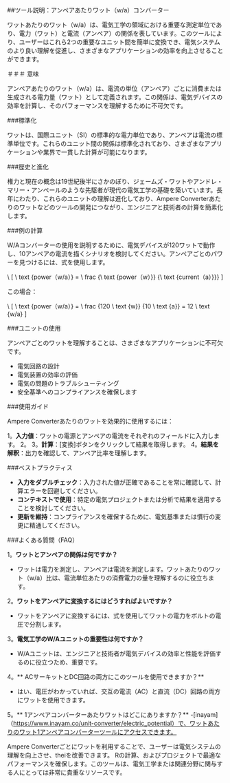 ##ツール説明：アンペアあたりワット（w/a）コンバーター

ワットあたりのワット（w/a）は、電気工学の領域における重要な測定単位であり、電力（ワット）と電流（アンペア）の関係を表しています。このツールにより、ユーザーはこれら2つの重要なユニット間を簡単に変換でき、電気システムのより良い理解を促進し、さまざまなアプリケーションの効率を向上させることができます。

＃＃＃ 意味

アンペアあたりのワット（w/a）は、電流の単位（アンペア）ごとに消費または生成される電力量（ワット）として定義されます。この関係は、電気デバイスの効率を計算し、そのパフォーマンスを理解するために不可欠です。

###標準化

ワットは、国際ユニット（SI）の標準的な電力単位であり、アンペアは電流の標準単位です。これらのユニット間の関係は標準化されており、さまざまなアプリケーションや業界で一貫した計算が可能になります。

###歴史と進化

権力と現在の概念は19世紀後半にさかのぼり、ジェームズ・ワットやアンドレ・マリー・アンペールのような先駆者が現代の電気工学の基礎を築いています。長年にわたり、これらのユニットの理解は進化しており、Ampere Converterあたりのワットなどのツールの開発につながり、エンジニアと技術者の計算を簡素化します。

###例の計算

W/Aコンバーターの使用を説明するために、電気デバイスが120ワットで動作し、10アンペアの電流を描くシナリオを検討してください。アンペアごとのパワーを見つけるには、式を使用します。

\ [
\ text {power（w/a）} = \ frac {\ text {power（w）}} {\ text {current（a）}}}
\]

この場合：

\ [
\ text {power（w/a）} = \ frac {120 \ text {w}} {10 \ text {a}} = 12 \ text {w/a}
\]

###ユニットの使用

アンペアごとのワットを理解することは、さまざまなアプリケーションに不可欠です。

- 電気回路の設計
- 電気装置の効率の評価
- 電気の問題のトラブルシューティング
- 安全基準へのコンプライアンスを確保します

###使用ガイド

Ampere Converterあたりのワットを効果的に使用するには：

1。**入力値**：ワットの電源とアンペアの電流をそれぞれのフィールドに入力します。
2。
3。**計算**：[変換]ボタンをクリックして結果を取得します。
4。**結果を解釈**：出力を確認して、アンペア比率を理解します。

###ベストプラクティス

-  **入力をダブルチェック**：入力された値が正確であることを常に確認して、計算エラーを回避してください。
-  **コンテキストで使用**：特定の電気プロジェクトまたは分析で結果を適用することを検討してください。
-  **更新を維持**：コンプライアンスを確保するために、電気基準または慣行の変更に精通してください。

###よくある質問（FAQ）

1。**ワットとアンペアの関係は何ですか？**
- ワットは電力を測定し、アンペアは電流を測定します。ワットあたりのワット（w/a）比は、電流単位あたりの消費電力の量を理解するのに役立ちます。

2。**ワットをアンペアに変換するにはどうすればよいですか？**
- ワットをアンペアに変換するには、式を使用してワットの電力をボルトの電圧で分割します。

3。**電気工学のW/Aユニットの重要性は何ですか？**
-  W/Aユニットは、エンジニアと技術者が電気デバイスの効率と性能を評価するのに役立つため、重要です。

4。** ACサーキットとDC回路の両方にこのツールを使用できますか？**
- はい、電圧がわかっていれば、交互の電流（AC）と直流（DC）回路の両方にワットを使用できます。

5。** 1アンペアコンバーターあたりワットはどこにありますか？**
-[inayam]（https://www.inayam.co/unit-converter/electric_potential）で、ワットあたりのワット1アンペアコンバーターツールにアクセスできます。

Ampere Converterごとにワットを利用することで、ユーザーは電気システムの理解を向上させ、theiを改善できます。 Rの計算、およびプロジェクトで最適なパフォーマンスを確保します。このツールは、電気工学または関連分野に関与する人にとっては非常に貴重なリソースです。